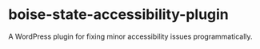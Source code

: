 # boise-state-accessibility-plugin
A WordPress plugin for fixing minor accessibility issues programmatically.

